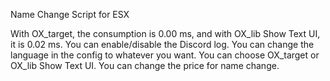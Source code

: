 Name Change Script for ESX

With OX_target, the consumption is 0.00 ms, and with OX_lib Show Text UI, it is 0.02 ms.
You can enable/disable the Discord log.
You can change the language in the config to whatever you want.
You can choose OX_target or OX_lib Show Text UI.
You can change the price for name change.
